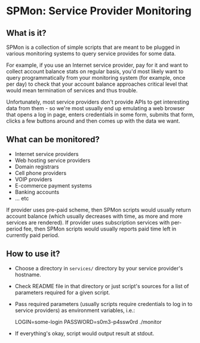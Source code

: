 SPMon: Service Provider Monitoring
==================================

What is it?
-----------

SPMon is a collection of simple scripts that are meant to be plugged
in various monitoring systems to query service provides for some data.

For example, if you use an Internet service provider, pay for it and
want to collect account balance stats on regular basis, you'd most
likely want to query programmatically from your monitoring system (for
example, once per day) to check that your account balance approaches
critical level that would mean termination of services and thus
trouble.

Unfortunately, most service providers don't provide APIs to get
interesting data from them - so we're most usually end up emulating a
web browser that opens a log in page, enters credentials in some form,
submits that form, clicks a few buttons around and then comes up with
the data we want.

What can be monitored?
----------------------

* Internet service providers
* Web hosting service providers
* Domain registrars
* Cell phone providers
* VOIP providers
* E-commerce payment systems
* Banking accounts
* ... etc

If provider uses pre-paid scheme, then SPMon scripts would usually
return account balance (which usually decreases with time, as more and
more services are rendered). If provider uses subscription services
with per-period fee, then SPMon scripts would usually reports paid
time left in currently paid period.

How to use it?
--------------

* Choose a directory in `services/` directory by your service
provider's hostname.
* Check README file in that directory or just script's sources for a
list of parameters required for a given script.
* Pass required parameters (usually scripts require credentials to log
in to service providers) as environment variables, i.e.:

    LOGIN=some-login PASSWORD=s0m3-p4ssw0rd ./monitor

* If everything's okay, script would output result at stdout.
